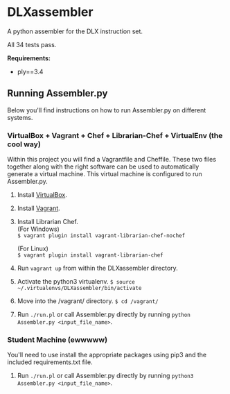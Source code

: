DLXassembler
============

A python assembler for the DLX instruction set.  

All 34 tests pass.

**Requirements:**  
* ply==3.4

## Running Assembler.py 
Below you'll find instructions on how to run Assembler.py on different systems.

### VirtualBox + Vagrant + Chef + Librarian-Chef + VirtualEnv (the cool way)
Within this project you will find a Vagrantfile and Cheffile. These two files together along with the right software can
 be used to automatically generate a virtual machine. This virtual machine is configured to run Assembler.py.  

1. Install [VirtualBox](https://www.virtualbox.org/).  
2. Install [Vagrant](https://www.vagrantup.com/).  
3. Install Librarian Chef.  
    (For Windows)  
    ```$ vagrant plugin install vagrant-librarian-chef-nochef```  
      
    (For Linux)  
    ```$ vagrant plugin install vagrant-librarian-chef```    
4. Run ```vagrant up``` from within the DLXassembler directory.
5. Activate the python3 virtualenv.
    ```$ source ~/.virtualenvs/DLXassembler/bin/activate```
6. Move into the /vagrant/ directory.
    ```$ cd /vagrant/```
7. Run ```./run.pl``` or call Assembler.py directly by running ```python Assembler.py <input_file_name>```.

### Student Machine (ewwwww)
You'll need to use install the appropriate packages using pip3 and the included requirements.txt file.  

1. Run ```./run.pl``` or call Assembler.py directly by running ```python3 Assembler.py <input_file_name>```.

